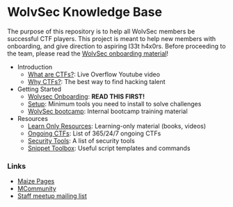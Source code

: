 # WolvSec Knowledge Base
The purpose of this repository is to help all WolvSec members be successful CTF players. This project is meant to help new members with onboarding, and give direction to aspiring l33t h4x0rs. Before proceeding to the team, please read the [WolvSec onboarding material](onboarding.md)!

* Introduction
	* [What are CTFs?](https://www.youtube.com/watch?v=8ev9ZX9J45A): Live Overflow Youtube video
	* [Why CTFs?](https://www.youtube.com/watch?v=6vj96QetfTg&start=1545&end=1988&autoplay=1): The best way to find hacking talent
* Getting Started
	* [Wolvsec Onboarding](onboarding.md): <b>READ THIS FIRST!</b> 
	* [Setup](setup.md): Minimum tools you need to install to solve challenges
	* [WolvSec bootcamp](https://gitlab.umich.edu/wolvsec/wolvsec-bootcamp): Internal bootcamp training material
* Resources
	* [Learn Only Resources](learnonly.md): Learning-only material (books, videos)
	* [Ongoing CTFs](ongoing.md): List of 365/24/7 ongoing CTFs
	* [Security Tools](tools.md): A list of security tools
	* [Snippet Toolbox](https://gitlab.umich.edu/wolvsec/ctf-snippet-toolbox): Useful script templates and commands

<h3>Links</h3>

* [Maize Pages](https://maizepages.umich.edu/organization/wolverinesec)
* [MCommunity](https://mcommunity.umich.edu/#group:w01verines)
* [Staff meetup mailing list](https://mcommunity.umich.edu/#group:wolvsec%20staff)

